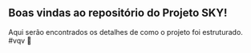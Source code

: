 ## Boas vindas ao repositório do Projeto SKY!
Aqui serão encontrados os detalhes de como o projeto foi estruturado. #vqv 🚀
